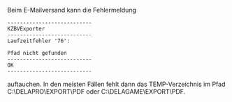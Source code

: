 Beim E-Mailversand kann die Fehlermeldung

```
---------------------------
KZBVExporter
---------------------------
Laufzeitfehler '76':

Pfad nicht gefunden
---------------------------
OK   
---------------------------
```

auftauchen. In den meisten Fällen fehlt dann das TEMP-Verzeichnis im Pfad C:\DELAPRO\EXPORT\PDF oder C:\DELAGAME\EXPORT\PDF.

